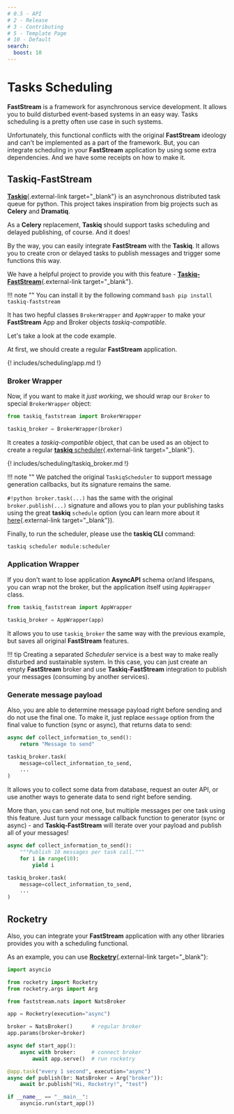 ```yaml
---
# 0.5 - API
# 2 - Release
# 3 - Contributing
# 5 - Template Page
# 10 - Default
search:
  boost: 10
---
```


# Tasks Scheduling

**FastStream** is a framework for asynchronous service development. It allows you to build disturbed event-based systems in an easy way. Tasks scheduling is a pretty often use case in such systems.

Unfortunately, this functional conflicts with the original **FastStream** ideology and can't be implemented as a part of the framework. But, you can integrate scheduling in your **FastStream** application by using some extra dependencies. And we have some receipts on how to make it.

## Taskiq-FastStream

[**Taskiq**](https://github.com/taskiq-python/taskiq){.external-link target="_blank"} is an asynchronous distributed task queue for python. This project takes inspiration from big projects such as **Celery** and **Dramatiq**.

As a **Celery** replacement, **Taskiq** should support tasks scheduling and delayed publishing, of course. And it does!

By the way, you can easily integrate **FastStream** with the **Taskiq**. It allows you to create cron or delayed tasks to publish messages and trigger some functions this way.

We have a helpful project to provide you with this feature - [**Taskiq-FastStream**](https://github.com/taskiq-python/taskiq-faststream){.external-link target="_blank"}.

!!! note ""
    You can install it by the following command
    ```bash
    pip install taskiq-faststream
    ```

It has two hepful classes `BrokerWrapper` and `AppWrapper` to make your **FastStream** App and Broker objects *taskiq-compatible*.

Let's take a look at the code example.

At first, we should create a regular **FastStream** application.

{! includes/scheduling/app.md !}

### Broker Wrapper

Now, if you want to make it *just working*, we should wrap our `Broker` to special `BrokerWrapper` object:

```python
from taskiq_faststream import BrokerWrapper

taskiq_broker = BrokerWrapper(broker)
```

It creates a *taskiq-compatible* object, that can be used as an object to create a regular [**taskiq** scheduler](https://taskiq-python.github.io/guide/scheduling-tasks.html){.external-link target="_blank"}.

{! includes/scheduling/taskiq_broker.md !}

!!! note ""
    We patched the original `TaskiqScheduler` to support message generation callbacks, but its signature remains the same.

`#!python broker.task(...)` has the same with the original `broker.publish(...)` signature and allows you to plan your publishing tasks using the great **taskiq** `schedule` option (you can learn more about it [here](https://taskiq-python.github.io/available-components/schedule-sources.html#labelschedulesource){.external-link target="_blank"}).

Finally, to run the scheduler, please use the **taskiq CLI** command:

```bash
taskiq scheduler module:scheduler
```

### Application Wrapper

If you don't want to lose application **AsyncAPI** schema or/and lifespans, you can wrap not the broker, but the application itself using `AppWrapper` class.

```python
from taskiq_faststream import AppWrapper

taskiq_broker = AppWrapper(app)
```

It allows you to use `taskiq_broker` the same way with the previous example, but saves all original **FastStream** features.

!!! tip
    Creating a separated *Scheduler* service is a best way to make really disturbed and sustainable system. In this case, you can just create an empty **FastStream** broker and use **Taskiq-FastStream** integration to publish your messages (consuming by another services).

### Generate message payload

Also, you are able to determine message payload right before sending and do not use the final one. To make it, just replace `message` option from the final value to function (sync or async), that returns data to send:

```python
async def collect_information_to_send():
    return "Message to send"

taskiq_broker.task(
    message=collect_information_to_send,
    ...
)
```

It allows you to collect some data from database, request an outer API, or use another ways to generate data to send right before sending.

More than, you can send not one, but multiple messages per one task using this feature. Just turn your message callback function to generator (sync or async) - and **Taskiq-FastStream** will iterate over your payload and publish all of your messages!

```python
async def collect_information_to_send():
    """Publish 10 messages per task call."""
    for i in range(10):
        yield i

taskiq_broker.task(
    message=collect_information_to_send,
    ...
)
```

## Rocketry

Also, you can integrate your **FastStream** application with any other libraries provides you with a scheduling functional.

As an example, you can use [**Rocketry**](https://github.com/Miksus/rocketry){.external-link target="_blank"}:

```python linenums="1"
import asyncio

from rocketry import Rocketry
from rocketry.args import Arg

from faststream.nats import NatsBroker

app = Rocketry(execution="async")

broker = NatsBroker()      # regular broker
app.params(broker=broker)

async def start_app():
    async with broker:     # connect broker
        await app.serve()  # run rocketry

@app.task("every 1 second", execution="async")
async def publish(br: NatsBroker = Arg("broker")):
    await br.publish("Hi, Rocketry!", "test")

if __name__ == "__main__":
    asyncio.run(start_app())
```
